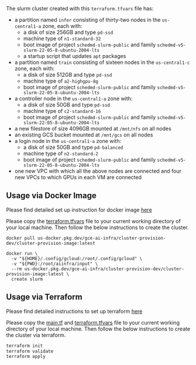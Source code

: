 The slurm cluster created with this `terraform.tfvars` file has:
- a partition named `infer` consisting of thirty-two nodes in the `us-central1-a` zone, each with:
  - a disk of size 256GB and type `pd-ssd`
  - machine type of `n1-standard-32`
  - boot image of project `schedmd-slurm-public` and family `schedmd-v5-slurm-22-05-8-ubuntu-2004-lts`
  - a startup script that updates `apt` packages
- a partition named `train` consisting of sixteen nodes in the `us-central1-c` zone, each with:
  - a disk of size 512GB and type `pd-ssd`
  - machine type of `a2-highgpu-8g`
  - boot image of project `schedmd-slurm-public` and family `schedmd-v5-slurm-22-05-8-ubuntu-2004-lts`
- a controller node in the `us-central1-a` zone with:
  - a disk of size 50GB and type `pd-ssd`
  - machine type of `c2-standard-16`
  - boot image of project `schedmd-slurm-public` and family `schedmd-v5-slurm-22-05-8-ubuntu-2004-lts`
- a new filestore of size 4096GB mounted at `/mnt/nfs` on all nodes
- an existing GCS bucket mounted at `/mnt/gcs` on all nodes
- a login node in the `us-central1-a` zone with:
  - a disk of size 50GB and type `pd-balanced`
  - machine type of `n2-standard-2`
  - boot image of project `schedmd-slurm-public` and family `schedmd-v5-slurm-22-05-8-ubuntu-2004-lts`
- one new VPC with which all the above nodes are connected and four new VPCs to which GPUs in each VM are connected

## Usage via Docker Image
Please find detailed set up instruction for docker image
[here](../../../README.md#usage-via-docker-image)

Please copy the [terraform.tfvars](./terraform.tfvars) file to your current working
directory of your local machine. Then follow the below instructions to create the cluster.

```docker
docker pull us-docker.pkg.dev/gce-ai-infra/cluster-provision-dev/cluster-provision-image:latest

docker run \
  -v "${HOME}/.config/gcloud:/root/.config/gcloud" \
  -v "${PWD}:/root/aiinfra/input" \
  --rm us-docker.pkg.dev/gce-ai-infra/cluster-provision-dev/cluster-provision-image:latest \
  create slurm
```

## Usage via Terraform
Please find detailed instructions to set up terraform
[here](../../../README.md#usage-via-terraform)

Please copy the [main.tf](./main.tf) and [terraform.tfvars](./terraform.tfvars) file to your current working
directory of your local machine. Then follow the below instructions to create the cluster
via terraform.

```cmd
terraform init
terraform validate
terraform apply
```
